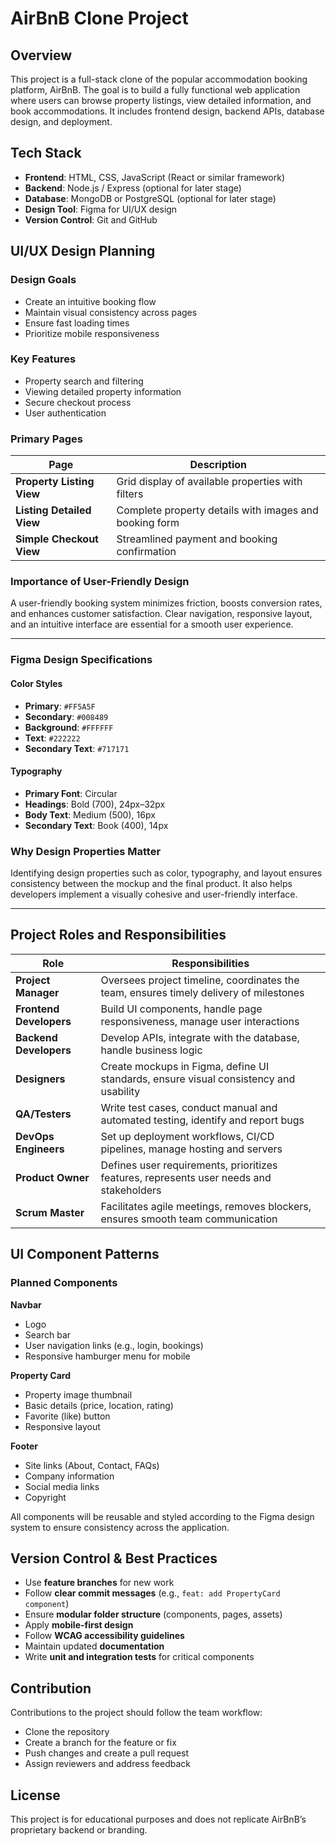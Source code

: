 # AirBnB Clone Project

## Overview
This project is a full-stack clone of the popular accommodation booking platform, AirBnB. The goal is to build a fully functional web application where users can browse property listings, view detailed information, and book accommodations. It includes frontend design, backend APIs, database design, and deployment.

## Tech Stack
- **Frontend**: HTML, CSS, JavaScript (React or similar framework)
- **Backend**: Node.js / Express (optional for later stage)
- **Database**: MongoDB or PostgreSQL (optional for later stage)
- **Design Tool**: Figma for UI/UX design
- **Version Control**: Git and GitHub


## UI/UX Design Planning

### Design Goals
- Create an intuitive booking flow
- Maintain visual consistency across pages
- Ensure fast loading times
- Prioritize mobile responsiveness

### Key Features
- Property search and filtering
- Viewing detailed property information
- Secure checkout process
- User authentication

### Primary Pages

| Page | Description |
|------|-------------|
| **Property Listing View** | Grid display of available properties with filters |
| **Listing Detailed View** | Complete property details with images and booking form |
| **Simple Checkout View** | Streamlined payment and booking confirmation |

### Importance of User-Friendly Design
A user-friendly booking system minimizes friction, boosts conversion rates, and enhances customer satisfaction. Clear navigation, responsive layout, and an intuitive interface are essential for a smooth user experience.

---

### Figma Design Specifications

#### Color Styles
- **Primary**: `#FF5A5F`
- **Secondary**: `#008489`
- **Background**: `#FFFFFF`
- **Text**: `#222222`
- **Secondary Text**: `#717171`

#### Typography
- **Primary Font**: Circular
- **Headings**: Bold (700), 24px–32px
- **Body Text**: Medium (500), 16px
- **Secondary Text**: Book (400), 14px

### Why Design Properties Matter
Identifying design properties such as color, typography, and layout ensures consistency between the mockup and the final product. It also helps developers implement a visually cohesive and user-friendly interface.

---

## Project Roles and Responsibilities

| Role | Responsibilities |
|------|------------------|
| **Project Manager** | Oversees project timeline, coordinates the team, ensures timely delivery of milestones |
| **Frontend Developers** | Build UI components, handle page responsiveness, manage user interactions |
| **Backend Developers** | Develop APIs, integrate with the database, handle business logic |
| **Designers** | Create mockups in Figma, define UI standards, ensure visual consistency and usability |
| **QA/Testers** | Write test cases, conduct manual and automated testing, identify and report bugs |
| **DevOps Engineers** | Set up deployment workflows, CI/CD pipelines, manage hosting and servers |
| **Product Owner** | Defines user requirements, prioritizes features, represents user needs and stakeholders |
| **Scrum Master** | Facilitates agile meetings, removes blockers, ensures smooth team communication |



## UI Component Patterns

### Planned Components

**Navbar**
- Logo
- Search bar
- User navigation links (e.g., login, bookings)
- Responsive hamburger menu for mobile

**Property Card**
- Property image thumbnail
- Basic details (price, location, rating)
- Favorite (like) button
- Responsive layout

**Footer**
- Site links (About, Contact, FAQs)
- Company information
- Social media links
- Copyright

All components will be reusable and styled according to the Figma design system to ensure consistency across the application.


## Version Control & Best Practices

- Use **feature branches** for new work
- Follow **clear commit messages** (e.g., `feat: add PropertyCard component`)
- Ensure **modular folder structure** (components, pages, assets)
- Apply **mobile-first design**
- Follow **WCAG accessibility guidelines**
- Maintain updated **documentation**
- Write **unit and integration tests** for critical components



## Contribution
Contributions to the project should follow the team workflow:
- Clone the repository
- Create a branch for the feature or fix
- Push changes and create a pull request
- Assign reviewers and address feedback



## License
This project is for educational purposes and does not replicate AirBnB’s proprietary backend or branding.

